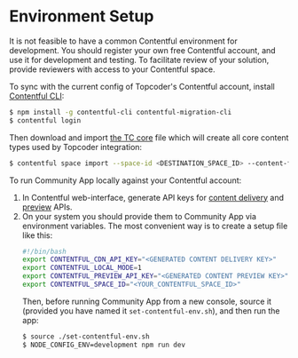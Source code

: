 # Environment Setup

It is not feasible to have a common Contentful environment for development. You
should register your own free Contentful account, and use it for development and
testing. To facilitate review of your solution, provide reviewers with access to
your Contentful space.

To sync with the current config of Topcoder's Contentful account, install
[Contentful CLI](https://www.npmjs.com/package/contentful-cli):
```bash
$ npm install -g contentful-cli contentful-migration-cli
$ contentful login
```

Then download and import
[the TC core](https://github.com/topcoder-platform/community-app/blob/develop/config/contentful/tc-core.json) file which will create all core content types used by Topcoder integration:
```bash
$ contentful space import --space-id <DESTINATION_SPACE_ID> --content-file <JSON_FILE_TO_IMPORT> --content-model-only
```

To run Community App locally against your Contentful account:
1.  In Contentful web-interface, generate API keys for
    [content delivery](https://www.contentful.com/developers/docs/references/content-delivery-api/)
    and [preview](https://www.contentful.com/developers/docs/references/content-preview-api/) APIs.
2.  On your system you should provide them to Community App via environment
    variables. The most convenient way is to create a setup file like this:
    ```bash
    #!/bin/bash
    export CONTENTFUL_CDN_API_KEY="<GENERATED CONTENT DELIVERY KEY>"
    export CONTENTFUL_LOCAL_MODE=1
    export CONTENTFUL_PREVIEW_API_KEY="<GENERATED CONTENT PREVIEW KEY>"
    export CONTENTFUL_SPACE_ID="<YOUR_CONTENTFUL_SPACE_ID>"
    ```
    Then, before running Community App from a new console, source it (provided
    you have named it `set-contentful-env.sh`), and then run the app:
    ```bash
    $ source ./set-contentful-env.sh
    $ NODE_CONFIG_ENV=development npm run dev
    ```
